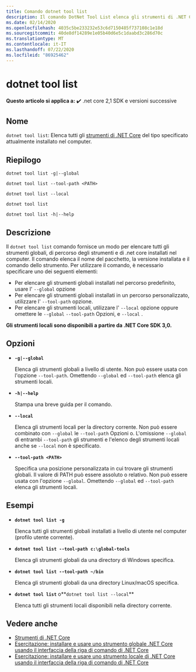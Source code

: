 ```yaml
---
title: Comando dotnet tool list
description: Il comando DotNet Tool List elenca gli strumenti di .NET Core installati nel computer.
ms.date: 02/14/2020
ms.openlocfilehash: 4035c5be233232e53c6d7150485f737108c1e18d
ms.sourcegitcommit: 40de8df14289e1e05b40d6e5c1daabd3c286d70c
ms.translationtype: MT
ms.contentlocale: it-IT
ms.lasthandoff: 07/22/2020
ms.locfileid: "86925462"
---
```

# <a name="dotnet-tool-list"></a>dotnet tool list

**Questo articolo si applica a:** ✔️ .net core 2,1 SDK e versioni successive

## <a name="name"></a>Nome

`dotnet tool list`: Elenca tutti gli [strumenti di .NET Core](global-tools.md) del tipo specificato attualmente installato nel computer.

## <a name="synopsis"></a>Riepilogo

```dotnetcli
dotnet tool list -g|--global

dotnet tool list --tool-path <PATH>

dotnet tool list --local

dotnet tool list

dotnet tool list -h|--help
```

## <a name="description"></a>Descrizione

Il `dotnet tool list` comando fornisce un modo per elencare tutti gli strumenti globali, di percorso degli strumenti e di .net core installati nel computer. Il comando elenca il nome del pacchetto, la versione installata e il comando dello strumento.  Per utilizzare il comando, è necessario specificare uno dei seguenti elementi:

* Per elencare gli strumenti globali installati nel percorso predefinito, usare l' `--global` opzione
* Per elencare gli strumenti globali installati in un percorso personalizzato, utilizzare l' `--tool-path` opzione.
* Per elencare gli strumenti locali, utilizzare l' `--local` opzione oppure omettere le `--global` `--tool-path` Opzioni, e `--local` .

**Gli strumenti locali sono disponibili a partire da .NET Core SDK 3,0.**

## <a name="options"></a>Opzioni

- **`-g|--global`**

  Elenca gli strumenti globali a livello di utente. Non può essere usata con l'opzione `--tool-path`. Omettendo `--global` ed `--tool-path` elenca gli strumenti locali.

- **`-h|--help`**

  Stampa una breve guida per il comando.

- **`--local`**

  Elenca gli strumenti locali per la directory corrente. Non può essere combinato con `--global` le `--tool-path` Opzioni o. L'omissione `--global` di entrambi `--tool-path` gli strumenti e l'elenco degli strumenti locali anche se `--local` non è specificato.

- **`--tool-path <PATH>`**

  Specifica una posizione personalizzata in cui trovare gli strumenti globali. Il valore di PATH può essere assoluto o relativo. Non può essere usata con l'opzione `--global`. Omettendo `--global` ed `--tool-path` elenca gli strumenti locali.

## <a name="examples"></a>Esempi

- **`dotnet tool list -g`**

  Elenca tutti gli strumenti globali installati a livello di utente nel computer (profilo utente corrente).

- **`dotnet tool list --tool-path c:\global-tools`**

  Elenca gli strumenti globali da una directory di Windows specifica.

- **`dotnet tool list --tool-path ~/bin`**

  Elenca gli strumenti globali da una directory Linux/macOS specifica.

- **`dotnet tool list`** o**`dotnet tool list --local`**

  Elenca tutti gli strumenti locali disponibili nella directory corrente.

## <a name="see-also"></a>Vedere anche

- [Strumenti di .NET Core](global-tools.md)
- [Esercitazione: installare e usare uno strumento globale .NET Core usando il interfaccia della riga di comando di .NET Core](global-tools-how-to-use.md)
- [Esercitazione: installare e usare uno strumento locale di .NET Core usando il interfaccia della riga di comando di .NET Core](local-tools-how-to-use.md)
